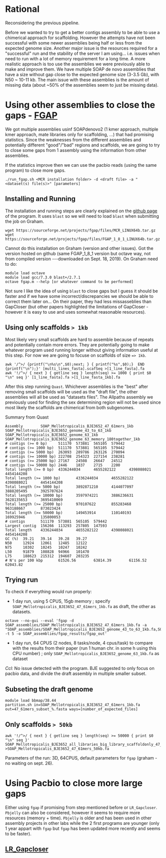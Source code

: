 # Rational

Reconsidering the previous pipeline.

Before we wanted to try to get a better contigs assembly to be able to use a chimerical approach for scaffolding. However the attempts have not been successful with some newer assemblies being half or less from the expected genome size. Another major issue is the resources required for a "successful" run and the stability of the server I am using... i.e. issues when need to run with a lot of memory requirement for a long time.
A more realistic approach is too use the assemblies we were previously able to make and improve them. We have multiple SOAP de novo assemblies that have a size without gap close to the expected genome size (3-3.5 Gb), with N50 ~ 10-11 kb. The main issue with these assemblies is the amount of missing data (about ~50% of the assemblies seem to just be missing data).

# Using other assemblies to close the gaps - [FGAP](https://github.com/pirovc/fgap)

We got multiple assemblies usinf SOAPdenovo2 (1 kmer approach, multiple kmer approach, mate libraries only for scaffolding, ...) that had promising statistics. 
Since the weaknesses from the different assemblies and potentially different "good"/"bad" regions and scaffolds, we are going to try to close some gaps from 1 assembly using the information from other assemblies.

If the statistics improve then we can use the pacbio reads (using the same program) to close more gaps.

```
./run_fgap.sh <MCR installation folder> -d <draft file> -a "<dataset(s) file(s)>" [parameters]
```

## Installing and Running

The installation and running steps are clearly explained on the [github page](https://github.com/pirovc/fgap) of the program. It uses `blast` so we will need to load `blast` when submitting the job on Graham.

```
wget https://sourceforge.net/projects/fgap/files/MCR_LINUX64b.tar.gz
wget https://sourceforge.net/projects/fgap/files/FGAP_1_8_1_LINUX64b.tar.gz
```
Cannot do this installation on Graham (version and other issues). Got the version hosted on github (same FGAP_1_8_1 version but octave way, not from compiled version ---downloaded on Sept. 18, 2019). On Graham need to do:
```
module load octave
module load gcc/7.3.0 blast+/2.7.1
octave fgap.m --help [or whatever command to be performed]
``` 

Not sure I like the idea of using `blast` to close gaps but I guess it should be faster and if we have some incorrect/discrepancies we should be able to correct them later on... On their paper, they had less missasseblies than GapCloser (but other papers highlighted the limitations of GapCloser - however it is easy to use and uses somewhat reasonable resources).

## Using only scaffolds `> 1kb`

Most likely very small scaffolds are hard to assemble because of repeats and potentially contain more errors. They are potentially going to make whatever program used running longer without giving information useful at this step. For now we are going to focuse on scaffolds of size `=> 1kb`.
```
awk '/^>/ {printf("\n%s\n",$0);next; } { printf("%s",$0);}  END {printf("\n");}' [multi_lines_fasta].scafSeq >[1_line_fasta].fa
awk '!/^>/ { next } { getline seq } length(seq) >= 1000 { print $0 "\n" seq }' [1_line_fasta].fa >[1_line_fasta_1kb].fa

```
After this step running `Quast`. Whichever assemblies is the "best" after removing small scaffolds will be used as the "draft file", the other assemblies will all be used as "datasets files". The Allpaths assembly we previously used for finding the sex determining region will not be used since most likely the scaffolds are chimerical from both subgenomes.

Summary from Quast
```
Assembly        SOAP_Mellotropicalis_BJE3652_47_61mers_1kb      SOAP_Mellotropicalis_BJE3652_genome_43_to_63_1kb        SOAP_Mellotropicalis_BJE3652_genome_63_1kb      SOAP_Mellotropicalis_BJE3652_genome_63_memory_180together_1kb
# contigs (>= 0 bp)     511170  573881  565105  579442
# contigs (>= 1000 bp)  511170  573881  565105  579442
# contigs (>= 5000 bp)  263093  289786  263126  270094
# contigs (>= 10000 bp) 222708  254323  227154  238281
# contigs (>= 25000 bp) 27167   24508   26647   24512
# contigs (>= 50000 bp) 2446    1837    2715    2200
Total length (>= 0 bp)  4336244034      4655282122      4398088021      4454144208
Total length (>= 1000 bp)       4336244034      4655282122      4398088021      4454144208
Total length (>= 5000 bp)       3892871210      4144077097      3888205495      3925707624
Total length (>= 10000 bp)      3597974221      3886236631      3628135653      3695410069
Total length (>= 25000 bp)      970107622       855283468       963188667       873023424
Total length (>= 50000 bp)      149453914       110140193       169925946       135800053
# contigs       511170  573881  565105  579442
Largest contig  156266  113293  257805  147593
Total length    4336244034      4655282122      4398088021      4454144208
GC (%)  39.21   39.14   39.28   39.27
N50     12924   12061   12485   12122
N75     10302   10245   10247   10242
L50     91879   108828  94966   101470
L75     188623  215312  194607  203235
# N's per 100 kbp       61526.56        63814.39        61156.52        62043.82

```

## Trying run
To check if everything would run properly: 
- 1 day run, using 5 CPUS, 15gb memory ; specify `SOAP_Mellotropicalis_BJE3652_47_61mers_1kb.fa` as draft, the other as datasets.
```
octave --no-gui --eval 'fgap -d SOAP_assemblies/SOAP_Mellotropicalis_BJE3652_47_61mers_1kb.fa -a "SOAP_assemblies/SOAP_Mellotropicalis_BJE3652_genome_43_to_63_1kb.fa,SOAP_assemblies/SOAP_Mellotropicalis_BJE3652_genome_63_1kb.fa,SOAP_assemblies/SOAP_Mellotropicalis_BJE3652_genome_63_memory_180together_1kb.fa" -t 5 -o SOAP_assemblies/fgap_results/fgap_out'
``` 
- 1 day run, 64 CPUS (2 nodes, 8 tasks/node, 4 cpus/task) to compare with the results from their paper (run 1 human chr. in some h using this CPU number) ; only `SOAP_Mellotropicalis_BJE3652_genome_63_1kb.fa` as dataset

*Ccl:* No issue detected with the program. BJE suggested to only focus on pacbio data, and divide the draft assembly in multiple smaller subset.

## Subseting the draft genome
```
module load bbmap/38.44
partition.sh in=SOAP_Mellotropicalis_BJE3652_47_61mers_1kb.fa out=47_61mers_subset_%.fasta ways=[number_of_expected_files]
```

## Only scaffolds `> 50kb`
```
awk '!/^>/ { next } { getline seq } length(seq) >= 50000 { print $0 "\n" seq }' SOAP_Mellotropicalis_BJE3652_all_libraries_big_library_scaffoldonly_47_61mers_1line.scafSeq >SOAP_Mellotropicalis_BJE3652_47_61mers_50kb.fa
```
Parameters of the run: 3D, 64CPUS, default parameters for `fgap` (graham - no waiting on sept. 26).

# Using Pacbio to close more large gaps

Either using `fgap` if promising from step mentioned before or `LR_Gapcloser`. `Pbjelly` can also be considered, however it seems to require more resources (memory + time). `Pbjelly` is older and has been used in other assembly projects in other labs while the 2 first programs are younger (only 1 year appart with `fgap` but `fgap` has been updated more recently and seems to be faster).

## [LR_Gapcloser](https://www.ncbi.nlm.nih.gov/pmc/articles/PMC6324547/)
